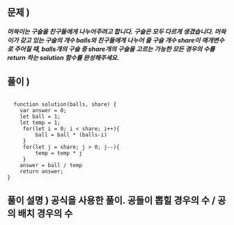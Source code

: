## 문제 )

##### 머쓱이는 구슬을 친구들에게 나누어주려고 합니다. 구슬은 모두 다르게 생겼습니다. 머쓱이가 갖고 있는 구슬의 개수 balls와 친구들에게 나누어 줄 구슬 개수 share이 매개변수로 주어질 때, balls개의 구슬 중 share개의 구슬을 고르는 가능한 모든 경우의 수를 return 하는 solution 함수를 완성해주세요.


## 풀이 )
<pre><code>
  function solution(balls, share) {
    var answer = 0;
    let ball = 1;
    let temp = 1;
     for(let i = 0; i < share; i++){
         ball = ball * (balls-i)
     }
     for(let j = share; j > 0; j--){
         temp = temp * j
     }
    answer = ball / temp
    return answer;
}
</code></pre> 

## 풀이 설명 ) 공식을 사용한 풀이. 공들이 뽑힐 경우의 수  / 공의 배치 경우의 수
